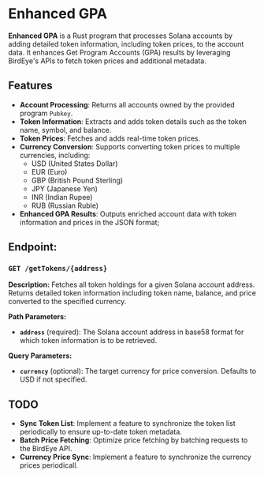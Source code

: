 # Enhanced GPA

**Enhanced GPA** is a Rust program that processes Solana accounts by adding detailed token information, including token prices, to the account data. It enhances Get Program Accounts (GPA) results by leveraging BirdEye's APIs to fetch token prices and additional metadata.

## Features

- **Account Processing**: Returns all accounts owned by the provided program `Pubkey`.
- **Token Information**: Extracts and adds token details such as the token name, symbol, and balance.
- **Token Prices**: Fetches and adds real-time token prices.
- **Currency Conversion**: Supports converting token prices to multiple currencies, including:
  - USD (United States Dollar)
  - EUR (Euro)
  - GBP (British Pound Sterling)
  - JPY (Japanese Yen)
  - INR (Indian Rupee)
  - RUB (Russian Ruble)
- **Enhanced GPA Results**: Outputs enriched account data with token information and prices in the JSON format;

## Endpoint:

### `GET /getTokens/{address}`

**Description:**
Fetches all token holdings  for a given Solana account address. Returns detailed token information including token name, balance, and price converted to the specified currency.

**Path Parameters:**

- **`address`** (required): The Solana account address in base58 format for which token information is to be retrieved.

**Query Parameters:**

- **`currency`** (optional): The target currency for price conversion. Defaults to USD if not specified.

## TODO

- **Sync Token List**: Implement a feature to synchronize the token list periodically to ensure up-to-date token metadata.
- **Batch Price Fetching**: Optimize price fetching by batching requests to the BirdEye API.
- **Currency Price Sync**: Implement a feature to synchronize the currency prices periodicall.
